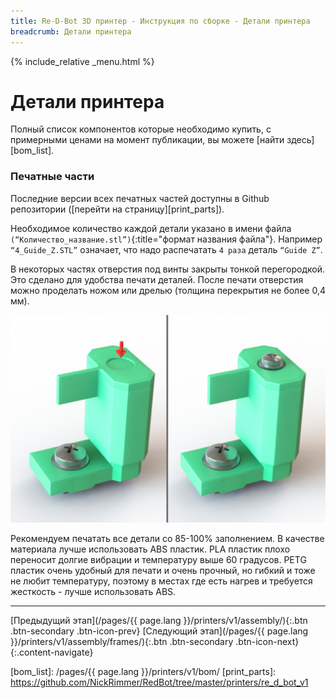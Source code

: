 ```yaml
---
title: Re-D-Bot 3D принтер - Инструкция по сборке - Детали принтера
breadcrumb: Детали принтера
---
```


{% include_relative _menu.html %}

# Детали принтера

Полный список компонентов которые необходимо купить, с примерными ценами на момент публикации, вы можете [найти здесь][bom_list].

### Печатные части

Последние версии всех печатных частей доступны в Github репозитории ([перейти на страницу][print_parts]).

Необходимое количество каждой детали указано в имени файла `(“Количество_название.stl”)`{:title="формат названия файла"}. Например `“4_Guide_Z.STL”` означает, что надо распечатать `4 раза` деталь `“Guide Z”`.

В некоторых частях отверстия под винты закрыты тонкой перегородкой. Это сделано для удобства печати деталей. После печати отверстия можно проделать ножом или дрелью (толщина перекрытия не более 0,4 мм).

![Пример закрытой части](/assets/img/assembly/closed_holes.jpg)

Рекомендуем печатать все детали со 85-100% заполнением. В качестве материала лучше использовать ABS пластик. PLA пластик плохо переносит долгие вибрации и температуру выше 60 градусов. PETG пластик очень удобный для печати и очень прочный, но гибкий и тоже не любит температуру, поэтому в местах где есть нагрев и требуется жесткость - лучше использовать ABS.

---
[Предыдущий этап](/pages/{{ page.lang }}/printers/v1/assembly/){:.btn .btn-secondary .btn-icon-prev} [Следующий этап](/pages/{{ page.lang }}/printers/v1/assembly/frames/){:.btn .btn-secondary .btn-icon-next}
{:.content-navigate}


[bom_list]: /pages/{{ page.lang }}/printers/v1/bom/
[print_parts]: https://github.com/NickRimmer/RedBot/tree/master/printers/re_d_bot_v1